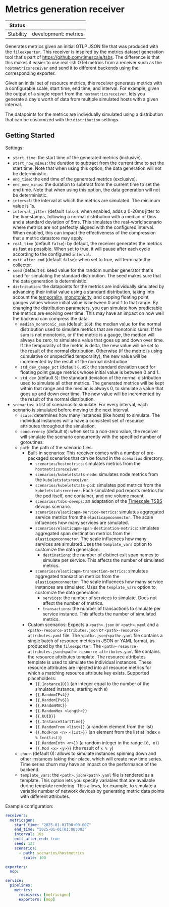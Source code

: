 # Metrics generation receiver

| Status        |                          |
| ------------- |--------------------------|
| Stability     | development: metrics     |

Generates metrics given an initial OTLP JSON file that was produced with the `fileexporter`.
This receiver is inspired by the metrics dataset generation tool that's part of https://github.com/timescale/tsbs.
The difference is that this makes it easier to use real-ish OTel metrics from a receiver such as the `hostmetricsreceiver`
and send it to different backends using the corresponding exporter.

Given an initial set of resource metrics, this receiver generates metrics with a configurable scale, start time, end time, and interval.
For example, given the output of a single report from the `hostmetricsreceiver`,
lets you generate a day's worth of data from multiple simulated hosts with a given interval.

The datapoints for the metrics are individually simulated using a distribution that can be customized with the `distribution` settings.

## Getting Started

Settings:
* `start_time`: the start time of the generated metrics (inclusive).
* `start_now_minus`: the duration to subtract from the current time to set the start time.
  Note that when using this option, the data generation will not be deterministic.
* `end_time`: the end time of the generated metrics (exclusive).
* `end_now_minus`: the duration to subtract from the current time to set the end time.
  Note that when using this option, the data generation will not be deterministic.
* `interval`: the interval at which the metrics are simulated.
  The minimum value is 1s.
* `interval_jitter` (default `false`): when enabled, adds a 0-20ms jitter to the timestamps,
  following a normal distribution with a median of 0ms and a standard deviation of 5ms.
  This simulates the real-world scenario where metrics are not perfectly aligned with the configured interval.
  When enabled, this can impact the effectiveness of the compression that a metric datastore may apply.
* `real_time` (default `false`): by default, the receiver generates the metrics as fast as possible.
  When set to true, it will pause after each cycle according to the configured `interval`.
* `exit_after_end` (default `false`): when set to true, will terminate the collector.
* `seed` (default `0`): seed value for the random number generator that's used for simulating the standard distribution. The seed makes sure that the data generation is deterministic.
* `distribution`: the datapoints for the metrics are individually simulated by advancing their initial value using a standard distribution,
  taking into account the [temporality](https://opentelemetry.io/docs/specs/otel/metrics/data-model/#temporality),
  [monotonicity](https://opentelemetry.io/docs/specs/otel/metrics/data-model/#point-kinds),
  and capping floating point gauges values whose initial value is between 0 and 1 to that range.
  By changing the distribution parameters, you can simulate how predictable the metrics are evolving over time.
  This may have an impact on how well the backend can compress the data.
  * `median_monotonic_sum` (default `100`): the median value for the normal distribution used to simulate metrics that are monotonic sums.
    If the sum is not monotonic, or if the metric is a gauge, the median will always be zero, to simulate a value that goes up and down over time.
    If the temporality of the metric is delta, the new value will be set to the result of the normal distribution.
    Otherwise (if the metric is using cumulative or unspecified temporality), the new value will be incremented by the result of the normal distribution.
  * `std_dev_gauge_pct` (default `0.05`): the standard deviation used for floating point gauge metrics whose initial value is between 0 and 1.
  * `std_dev` (default `5`): the standard deviation of the normal distribution used to simulate all other metrics.
    The generated metrics will be kept within that range and the median is always 0, to simulate a value that goes up and down over time.
    The new value will be incremented by the result of the normal distribution.
* `scenarios`: a list of scenarios to simulate. For every interval, each scenario is simulated before moving to the next interval.
  * `scale`: determines how many instances (like hosts) to simulate.
    The individual instances will a have a consistent set of resource attributes throughout the simulation.
  * `concurrency` (default `0`): when set to a non-zero value, the receiver will simulate the scenario concurrently with the specified number of goroutines.
  * `path`: the path of the scenario files.
    * Built-in scenarios:
      This receiver comes with a number of pre-packaged scenarios that can be found in the `scenarios` directory:
      * `scenarios/hostmetrics`: simulates metrics from the `hostmetricsreceiver`.
      * `scenarios/kubeletstats-node`: simulates node metrics from the `kubeletstatsreceiver`.
      * `scenarios/kubeletstats-pod`: simulates pod metrics from the `kubeletstatsreceiver`.
        Each simulated pod reports metrics for the pod itself, one container, and one volume mount.
      * `scenarios/tsbs-devops`: an adaptation of the [Timescale TSBS](https://github.com/timescale/tsbs) devops scenario.
      * `scenarios/elasticapm-service-metrics`: simulates aggregated service metrics from the `elasticapmconnector`. The scale influences how many services are simulated.
      * `scenarios/elasticapm-span-destination-metrics`: simulates aggregated span destination metrics from the `elasticapmconnector`. The scale influences how many services are simulated.Uses the `template_vars` option to customize the data generation:
        * `destinations`: the number of distinct exit span names to simulate per service. This affects the number of simulated metrics.
      * `scenarios/elasticapm-transaction-metrics`: simulates aggregated transaction metrics from the `elasticapmconnector`. The scale influences how many service instances are simulated. Uses the `template_vars` option to customize the data generation:
        * `services`: the number of services to simulate. Does not affect the number of metrics.
        * `transactions`: the number of transactions to simulate per service instance. This affects the number of simulated metrics.
    * Custom scenarios:
      Expects a `<path>.json` or `<path>.yaml` and a `<path>-resource-attributes.json` or `<path>-resource-attributes.yaml` file.
      The `<path>.json`/`<path>.yaml` file contains a single batch of resource metrics in JSON or YAML format, as produced by the `fileexporter`.
      The `<path>-resource-attributes.json`/`<path>-resource-attributes.yaml` file contains the resource attributes template.
      The resource attributes template is used to simulate the individual instances.
      These resource attributes are injected into all resource metrics for which a matching resource attribute key exists.
      Supported placeholders:
        * `{{.InstanceID}}` (an integer equal to the number of the simulated instance, starting with `0`)
        * `{{.RandomIPv4}}`
        * `{{.RandomIPv6}}`
        * `{{.RandomMAC}}`
        * `{{.RandomHex <length>}}`
        * `{{.UUID}}`
        * `{{.InstanceStartTime}}`
        * `{{.RandomFrom <list>}}` (a random element from the list)
        * `{{.ModFrom <n> <list>}}` (an element from the list at index `n % len(list)`)
        * `{{.RandomIntn <n>}}` (a random integer in the range `[0, n)`)
        * `{{.Mod <x> <y>}}` (the result of `x % y`)
  * `churn` (default 0): allows to simulate instances spinning down and other instances taking their place, which will create new time series.
    Time series churn may have an impact on the performance of the backend.
  * `template_vars`: the `<path>.json`/`<path>.yaml` file is rendered as a template.
    This option lets you specify variables that are available during template rendering.
    This allows, for example, to simulate a variable number of network devices by generating metric data points with different attributes.

Example configuration:
```yaml
receivers:
  metricsgen:
    start_time: "2025-01-01T00:00:00Z"
    end_time: "2025-01-01T01:00:00Z"
    interval: 10s
    exit_after_end: true
    seed: 123
    scenarios:
      - path: scenarios/hostmetrics
        scale: 100

exporters:
  nop:

service:
  pipelines:
    metrics:
      receivers: [metricsgen]
      exporters: [nop]
```
